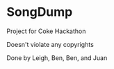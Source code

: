 SongDump
=====

Project for Coke Hackathon

Doesn't violate any copyrights

Done by Leigh, Ben, Ben, and Juan
